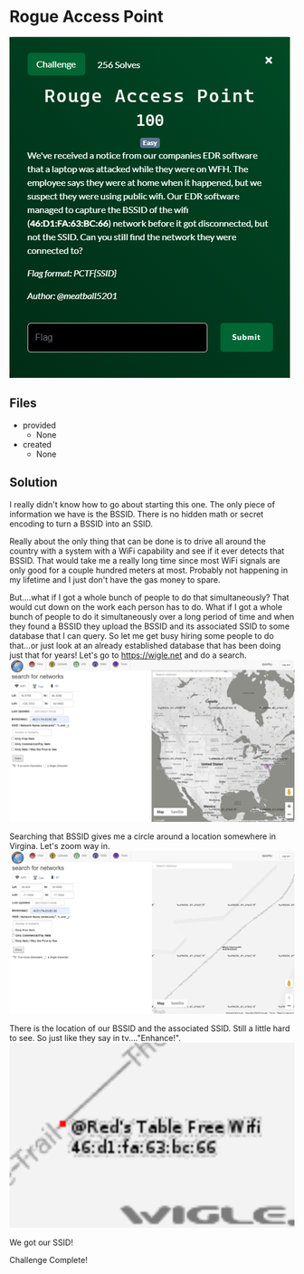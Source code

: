 # Rogue Access Point
![](images/problem.PNG)

## Files
- provided
    - None
- created
    - None
    
## Solution
I really didn't know how to go about starting this one.  The only piece of information we have is the BSSID.  There is no hidden math or secret encoding to turn a BSSID into an SSID.

Really about the only thing that can be done is to drive all around the country with a system with a WiFi capability and see if it ever detects that BSSID.  That would take me a really long time since most WiFi signals are only good for a couple hundred meters at most.  Probably not happening in my lifetime and I just don't have the gas money to spare.

But....what if I got a whole bunch of people to do that simultaneously?  That would cut down on the work each person has to do.  What if I got a whole bunch of people to do it simultaneously over a long period of time and when they found a BSSID they upload the BSSID and its associated SSID to some database that I can query.  So let me get busy hiring some people to do that...or just look at an already established database that has been doing just that for years!  Let's go to https://wigle.net and do a search.
![](images/ss_00.PNG)

Searching that BSSID gives me a circle around a location somewhere in Virgina.  Let's zoom way in.
![](images/ss_01.PNG)

There is the location of our BSSID and the associated SSID.  Still a little hard to see.  So just like they say in tv...."Enhance!".
![](images/ss_02.PNG)

We got our SSID!

Challenge Complete!
